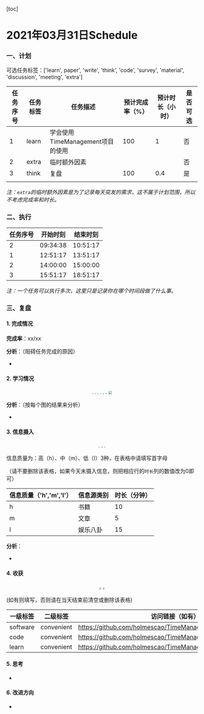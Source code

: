 [toc]

# 2021年03月31日Schedule

### 一、计划

可选任务标签：['learn', paper', 'write', 'think', 'code', 'survey', 'material', 'discussion', 'meeting', 'extra']

| 任务序号 | 任务标签 | 任务描述                         | 预计完成率（%） | 预计时长（小时） | 是否可选 |
| -------- | -------- | -------------------------------- | --------------- | ---------------- | -------- |
| 1        | learn    | 学会使用TimeManagement项目的使用 | 100             | 1                | 否       |
| 2        | extra    | 临时额外因素                     |                 |                  | 否       |
| 3        | think    | 复盘                             | 100             | 0.4              | 是       |
|          |          |                                  |                 |                  |          |

*注：`extra`的临时额外因素是为了记录每天突发的需求，这不属于计划范围，所以不考虑完成率和时长。*

### 二、执行

| 任务序号 | 开始时刻 | 结束时刻 |
| -------- | -------- | -------- |
| 2        | 09:34:38 | 10:51:17 |
| 1        | 12:51:17 | 13:51:17 |
| 2        | 14:00:00 | 15:00:00 |
| 3        | 15:51:17 | 18:51:17 |

*注：一个任务可以执行多次，这里只是记录你在哪个时间段做了什么事。*

### 三、复盘

#### 1. 完成情况

**完成率**：xx/xx

**分析**：（阻碍任务完成的原因）

- 

#### 2. 学习情况
<center class='half'>
<img src='C:\Users\Admistr\Desktop\TimeManagement\src\demo\output\figure\20210331\activate\Figure1-activate-bar-20210331_20210331.png' style='zoom:20%;' />
<img src='C:\Users\Admistr\Desktop\TimeManagement\src\demo\output\figure\20210331\activate\Figure2-activate-brokenbarh-20210325_20210331.png' style='zoom:20%;' />
<img src='C:\Users\Admistr\Desktop\TimeManagement\src\demo\output\figure\20210331\activate\Figure3-activate-waterfall-20210325_20210331.png' style='zoom:20%;' />
<img src='C:\Users\Admistr\Desktop\TimeManagement\src\demo\output\figure\20210331\activate\Figure4-activate-bar-20210302_20210331.png' style='zoom:20%;' />
<img src='C:\Users\Admistr\Desktop\TimeManagement\src\demo\output\figure\20210331\activate\Figure5-investment-pie-20210302_20210331.png' style='zoom:20%;' />
<img src='C:\Users\Admistr\Desktop\TimeManagement\src\demo\output\figure\20210331\activate\Figure6-activate-predict-bar-20210331_20210331.png' style='zoom:20%;' />
<img src='C:\Users\Admistr\Desktop\TimeManagement\src\demo\output\figure\20210331\activate\Figure7-activate-calendar-20200401_20210331.png' style='zoom:60%;' />
</center>

**分析**：（按每个图的结果来分析）

- 

#### 3. 信息摄入
<center class='half'>
<img src='C:\Users\Admistr\Desktop\TimeManagement\src\demo\output\figure\20210331\information\Figure1-dayinformation-pie-20210331_20210331.png' style='zoom:20%;' />
<img src='C:\Users\Admistr\Desktop\TimeManagement\src\demo\output\figure\20210331\information\Figure2-dayinformation-stackbar-20210331_20210331.png' style='zoom:20%;' />
<img src='C:\Users\Admistr\Desktop\TimeManagement\src\demo\output\figure\20210331\information\Figure3-monthinformation-stackbar-20210302_20210331.png' style='zoom:20%;' />
</center>

信息质量为：高（h）、中（m）、低（l）3种，在表格中请填写首字母

（请不要删除该表格，如果今天未摄入信息，则把相应行的`时长`列的数值改为0即可）

| 信息质量（'h','m','l'） | 信息源类别 | 时长（分钟） |
| ----------------------- | ---------- | ------------ |
| h                       | 书籍       | 10           |
| m                       | 文章       | 5            |
| l                       | 娱乐八卦   | 15           |

**分析**：

- 

#### 4. 收获
<center class='half'>
<img src='C:\Users\Admistr\Desktop\TimeManagement\src\demo\output\figure\20210331\harvest\Figure1-harvest-cloud-20200401_20210331.png' style='zoom:30%;' />
<img src='C:\Users\Admistr\Desktop\TimeManagement\src\demo\output\figure\20210331\harvest\Figure2-harvest-vbar-20200401_20210331.png' style='zoom:30%;' />
</center>

(如有则填写，否则请在当天结束前清空或删除该表格)

| 一级标签 | 二级标签   | 访问链接（如有）                                           |
| -------- | ---------- | ---------------------------------------------------------- |
| software | convenient | https://github.com/holmescao/TimeManagement#timemanagement |
| code     | convenient | https://github.com/holmescao/TimeManagement#timemanagement |
| learn    | convenient | https://github.com/holmescao/TimeManagement#timemanagement |

#### 5. 思考

- 

#### 6. 改进方向

- 